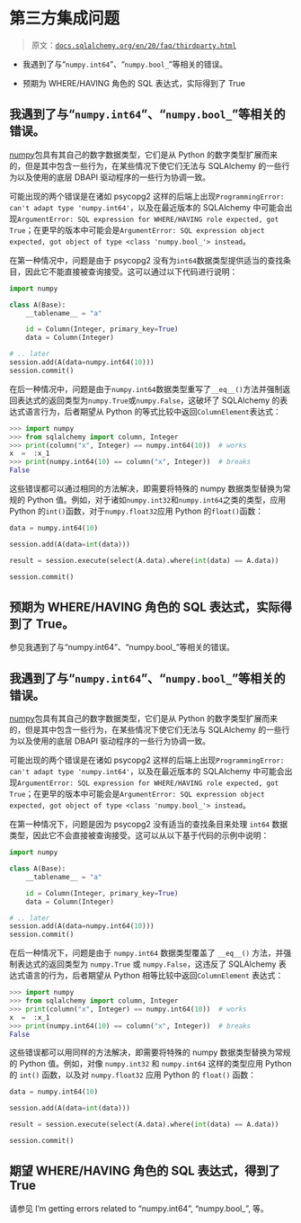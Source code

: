 # 第三方集成问题

> 原文：[`docs.sqlalchemy.org/en/20/faq/thirdparty.html`](https://docs.sqlalchemy.org/en/20/faq/thirdparty.html)

+   我遇到了与“`numpy.int64`”、“`numpy.bool_`”等相关的错误。

+   预期为 WHERE/HAVING 角色的 SQL 表达式，实际得到了 True

## 我遇到了与“`numpy.int64`”、“`numpy.bool_`”等相关的错误。

[numpy](https://numpy.org)包具有其自己的数字数据类型，它们是从 Python 的数字类型扩展而来的，但是其中包含一些行为，在某些情况下使它们无法与 SQLAlchemy 的一些行为以及使用的底层 DBAPI 驱动程序的一些行为协调一致。

可能出现的两个错误是在诸如 psycopg2 这样的后端上出现`ProgrammingError: can't adapt type 'numpy.int64'`，以及在最近版本的 SQLAlchemy 中可能会出现`ArgumentError: SQL expression for WHERE/HAVING role expected, got True`；在更早的版本中可能会是`ArgumentError: SQL expression object expected, got object of type <class 'numpy.bool_'> instead`。

在第一种情况中，问题是由于 psycopg2 没有为`int64`数据类型提供适当的查找条目，因此它不能直接被查询接受。这可以通过以下代码进行说明：

```py
import numpy

class A(Base):
    __tablename__ = "a"

    id = Column(Integer, primary_key=True)
    data = Column(Integer)

# .. later
session.add(A(data=numpy.int64(10)))
session.commit()
```

在后一种情况中，问题是由于`numpy.int64`数据类型重写了`__eq__()`方法并强制返回表达式的返回类型为`numpy.True`或`numpy.False`，这破坏了 SQLAlchemy 的表达式语言行为，后者期望从 Python 的等式比较中返回`ColumnElement`表达式：

```py
>>> import numpy
>>> from sqlalchemy import column, Integer
>>> print(column("x", Integer) == numpy.int64(10))  # works
x  =  :x_1
>>> print(numpy.int64(10) == column("x", Integer))  # breaks
False
```

这些错误都可以通过相同的方法解决，即需要将特殊的 numpy 数据类型替换为常规的 Python 值。例如，对于诸如`numpy.int32`和`numpy.int64`之类的类型，应用 Python 的`int()`函数，对于`numpy.float32`应用 Python 的`float()`函数：

```py
data = numpy.int64(10)

session.add(A(data=int(data)))

result = session.execute(select(A.data).where(int(data) == A.data))

session.commit()
```

## 预期为 WHERE/HAVING 角色的 SQL 表达式，实际得到了 True。

参见我遇到了与“numpy.int64”、“numpy.bool_”等相关的错误。

## 我遇到了与“`numpy.int64`”、“`numpy.bool_`”等相关的错误。

[numpy](https://numpy.org)包具有其自己的数字数据类型，它们是从 Python 的数字类型扩展而来的，但是其中包含一些行为，在某些情况下使它们无法与 SQLAlchemy 的一些行为以及使用的底层 DBAPI 驱动程序的一些行为协调一致。

可能出现的两个错误是在诸如 psycopg2 这样的后端上出现`ProgrammingError: can't adapt type 'numpy.int64'`，以及在最近版本的 SQLAlchemy 中可能会出现`ArgumentError: SQL expression for WHERE/HAVING role expected, got True`；在更早的版本中可能会是`ArgumentError: SQL expression object expected, got object of type <class 'numpy.bool_'> instead`。

在第一种情况下，问题是因为 psycopg2 没有适当的查找条目来处理 `int64` 数据类型，因此它不会直接被查询接受。这可以从以下基于代码的示例中说明：

```py
import numpy

class A(Base):
    __tablename__ = "a"

    id = Column(Integer, primary_key=True)
    data = Column(Integer)

# .. later
session.add(A(data=numpy.int64(10)))
session.commit()
```

在后一种情况下，问题是由于 `numpy.int64` 数据类型覆盖了 `__eq__()` 方法，并强制表达式的返回类型为 `numpy.True` 或 `numpy.False`，这违反了 SQLAlchemy 表达式语言的行为，后者期望从 Python 相等比较中返回`ColumnElement` 表达式：

```py
>>> import numpy
>>> from sqlalchemy import column, Integer
>>> print(column("x", Integer) == numpy.int64(10))  # works
x  =  :x_1
>>> print(numpy.int64(10) == column("x", Integer))  # breaks
False
```

这些错误都可以用同样的方法解决，即需要将特殊的 numpy 数据类型替换为常规的 Python 值。例如，对像 `numpy.int32` 和 `numpy.int64` 这样的类型应用 Python 的 `int()` 函数，以及对 `numpy.float32` 应用 Python 的 `float()` 函数：

```py
data = numpy.int64(10)

session.add(A(data=int(data)))

result = session.execute(select(A.data).where(int(data) == A.data))

session.commit()
```

## 期望 WHERE/HAVING 角色的 SQL 表达式，得到了 True

请参见 I’m getting errors related to “numpy.int64”, “numpy.bool_”, 等。
